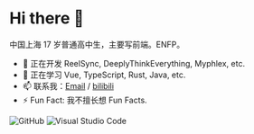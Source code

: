 # Hi there 👋

中国上海 17 岁普通高中生，主要写前端。ENFP。

- 🔭 正在开发 ReelSync, DeeplyThinkEverything, Myphlex, etc.
- 🌱 正在学习 Vue, TypeScript, Rust, Java, etc.
- 📫 联系我：[Email](mailto:kw@kev1nweng.space) / [bilibili](https://space.bilibili.com/544365132)
- ⚡ Fun Fact: 我不擅长想 Fun Facts.

![GitHub](https://img.shields.io/badge/github-%23121011.svg?style=for-the-badge&logo=github&logoColor=white)
![Visual Studio Code](https://img.shields.io/badge/Visual%20Studio%20Code-0078d7.svg?style=for-the-badge&logo=visual-studio-code&logoColor=white)

